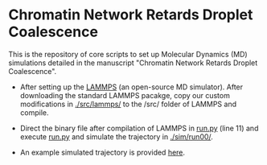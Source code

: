 # Chromatin Network Retards Droplet Coalescence
This is the repository of core scripts to set up Molecular Dynamics (MD) simulations detailed in the manuscript "Chromatin Network Retards Droplet Coalescence".

* After setting up the [LAMMPS](https://lammps.sandia.gov/) (an open-source MD simulator). After downloading the standard LAMMPS pacakge, copy our custom modifications in [./src/lammps/](./src/lammps/) to the /src/ folder of LAMMPS and compile.

* Direct the binary file after compilation of LAMMPS in [run.py](run.py) (line 11) and execute [run.py](./run.py) and simulate the trajectory in [./sim/run00/](./sim/run00/).

* An example simulated trajectory is provided [here](https://drive.google.com/file/d/1VGSmczlQUNC2zCUxzTgqdPl8vqJzOPDH/view?usp=sharing).
